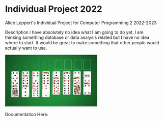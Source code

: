 # Individual Project 2022

Alice Leppert's Individual Project for Computer Programming 2
2022-2023

Description
I have absolutely no idea what I am going to do yet. I am thinking something database or data analysis related but I have no idea where to start. It would be great to make something that other people would actually want to use.

![Placeholder Image](https://github.com/Aeleppert/IndividualProject/blob/main/images/download.jpeg)

Documentation Here:
